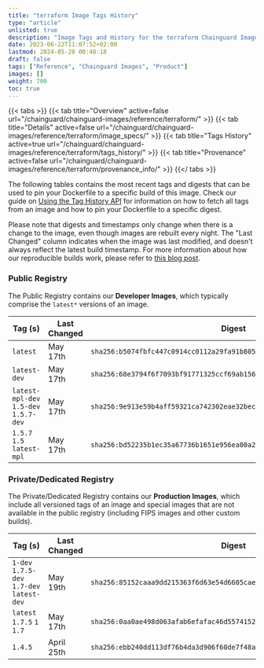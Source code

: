 ```yaml
---
title: "terraform Image Tags History"
type: "article"
unlisted: true
description: "Image Tags and History for the terraform Chainguard Image"
date: 2023-06-22T11:07:52+02:00
lastmod: 2024-05-20 00:48:18
draft: false
tags: ["Reference", "Chainguard Images", "Product"]
images: []
weight: 700
toc: true
---
```


{{< tabs >}}
{{< tab title="Overview" active=false url="/chainguard/chainguard-images/reference/terraform/" >}}
{{< tab title="Details" active=false url="/chainguard/chainguard-images/reference/terraform/image_specs/" >}}
{{< tab title="Tags History" active=true url="/chainguard/chainguard-images/reference/terraform/tags_history/" >}}
{{< tab title="Provenance" active=false url="/chainguard/chainguard-images/reference/terraform/provenance_info/" >}}
{{</ tabs >}}

The following tables contains the most recent tags and digests that can be used to pin your Dockerfile to a specific build of this image. Check our guide on [Using the Tag History API](/chainguard/chainguard-images/using-the-tag-history-api/) for information on how to fetch all tags from an image and how to pin your Dockerfile to a specific digest.

Please note that digests and timestamps only change when there is a change to the image, even though images are rebuilt every night. The "Last Changed" column indicates when the image was last modified, and doesn't always reflect the latest build timestamp. For more information about how our reproducible builds work, please refer to [this blog post](https://www.chainguard.dev/unchained/reproducing-chainguards-reproducible-image-builds).

### Public Registry
The Public Registry contains our **Developer Images**, which typically comprise the `latest*` versions of an image.

| Tag (s)                                 | Last Changed | Digest                                                                    |
|-----------------------------------------|--------------|---------------------------------------------------------------------------|
|  `latest`                               | May 17th     | `sha256:b5074fbfc447c0914cc0112a29fa91b805eaf8f4f1582e083ebd63f98ebae3f5` |
|  `latest-dev`                           | May 17th     | `sha256:68e3794f6f7093bf91771325ccf69ab156d9f6c84cdc1f097f78c4a545068465` |
|  `latest-mpl-dev` `1.5-dev` `1.5.7-dev` | May 17th     | `sha256:9e913e59b4aff59321ca742302eae32becbc838d6d6682540bf916bca4af8ce6` |
|  `1.5.7` `1.5` `latest-mpl`             | May 17th     | `sha256:bd52235b1ec35a67736b1651e956ea00a216cc3289e36fbf876eaa843e21ebd0` |


### Private/Dedicated Registry
The Private/Dedicated Registry contains our **Production Images**, which include all versioned tags of an image and special images that are not available in the public registry (including FIPS images and other custom builds).

| Tag (s)                                     | Last Changed | Digest                                                                    |
|---------------------------------------------|--------------|---------------------------------------------------------------------------|
|  `1-dev` `1.7.5-dev` `1.7-dev` `latest-dev` | May 19th     | `sha256:85152caaa9dd215363f6d63e54d6605cae38ce71812d3c3aef4dac77df97a2c6` |
|  `latest` `1.7.5` `1` `1.7`                 | May 17th     | `sha256:0aa0ae498d063afab6efafac46d5574152253edd47b7930625032165d7a63f36` |
|  `1.4.5`                                    | April 25th   | `sha256:ebb240dd113df76b4da3d906f60de7f48a30d58c910fab3a76351f568487324a` |

